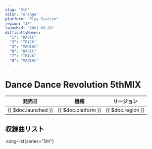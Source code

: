 ```yaml
---
slug: "5th"
color: "orange"
platform: "Play Station"
region: "JP"
launched: "2001-09-20"
difficultyNames:
  "1": "BASIC"
  "2": "TRICK"
  "3": "MANIAC"
  "6": "BASIC"
  "7": "TRICK"
  "8": "MANIAC"
---
```


# Dance Dance Revolution 5thMIX

|発売日|機種|リージョン|
|------|----|---------|
|{{ $doc.launched }}|{{ $doc.platform }}|{{ $doc.region }}|

## 収録曲リスト

:song-list{series="5th"}
